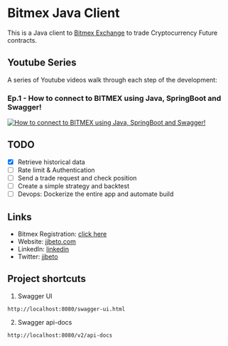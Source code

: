 # Bitmex Java Client

This is a Java client to [Bitmex Exchange](https://www.bitmex.com/register/523k5s) to trade Cryptocurrency Future contracts.

## Youtube Series

A series of Youtube videos walk through each step of the development:

### Ep.1 - How to connect to BITMEX using Java, SpringBoot and Swagger!
[![How to connect to BITMEX using Java, SpringBoot and Swagger!](http://img.youtube.com/vi/pV4rPVmdq_M/0.jpg)](http://www.youtube.com/watch?v=pV4rPVmdq_M)

## TODO

- [X] Retrieve historical data
- [ ] Rate limit & Authentication
- [ ] Send a trade request and check position
- [ ] Create a simple strategy and backtest
- [ ] Devops: Dockerize the entire app and automate build

## Links

- Bitmex Registration: [click here](https://www.bitmex.com/register/523k5s)
- Website: [jjbeto.com](https://jjbeto.com)
- LinkedIn: [linkedin](https://linkedin.com/in/jouberto)
- Twitter: [jjbeto](https://twitter.com/jjbeto)

## Project shortcuts

1. Swagger UI
```
http://localhost:8080/swagger-ui.html
```

2. Swagger api-docs
```
http://localhost:8080/v2/api-docs
```
